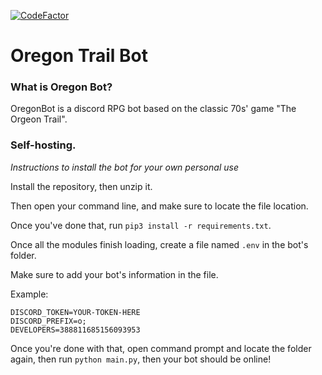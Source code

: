 [![CodeFactor](https://www.codefactor.io/repository/github/q7n/oregonbot/badge)](https://www.codefactor.io/repository/github/q7n/oregonbot)

# Oregon Trail Bot


### What is Oregon Bot?

OregonBot is a discord RPG bot based on the classic 70s' game "The Orgeon Trail".

### Self-hosting.

*Instructions to install the bot for your own personal use*

Install the repository, then unzip it.

Then open your command line, and make sure to locate the file location.

Once you've done that, run 
```pip3 install -r requirements.txt```.

Once all the modules finish loading, create a file named `.env` in the bot's folder.

Make sure to add your bot's information in the file.

Example:
```
DISCORD_TOKEN=YOUR-TOKEN-HERE
DISCORD_PREFIX=o;
DEVELOPERS=388811685156093953
```
Once you're done with that, open command prompt and locate the folder again, then run `python main.py`, then your bot should be online!







